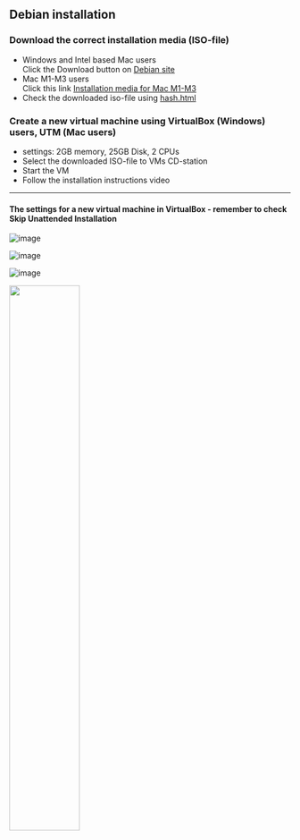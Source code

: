 ## Debian installation 
### Download the correct installation media (ISO-file)
* Windows and Intel based Mac users  
Click the Download button on [Debian site](https://www.debian.org/) 
* Mac M1-M3 users   
Click this link [Installation media for Mac M1-M3](https://cdimage.debian.org/debian-cd/current/arm64/iso-cd/debian-12.7.0-arm64-netinst.iso)
* Check the downloaded iso-file using [hash.html](https://averkoc.github.io/files/hash)

### Create a new virtual machine using VirtualBox (Windows) users, UTM (Mac users)  
* settings: 2GB memory, 25GB Disk, 2 CPUs
* Select the downloaded ISO-file to VMs CD-station
* Start the VM
* Follow the installation instructions video

  
-----
#### The settings for a new virtual machine in VirtualBox - remember to check Skip Unattended Installation  
![image](https://github.com/user-attachments/assets/483bba8a-56c4-4a14-9148-ecd9b1ab847d)  

![image](https://github.com/user-attachments/assets/8ce92b28-d147-41fd-8a12-a333161d2812) 

![image](https://github.com/user-attachments/assets/d6278e57-5c3d-45ca-80fa-f2f437f15622)

<img src="https://github.com/user-attachments/assets/d6278e57-5c3d-45ca-80fa-f2f437f15622" width="50%" />


